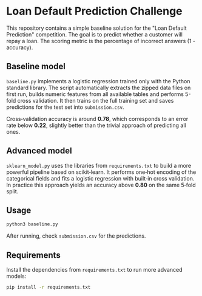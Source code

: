 # Loan Default Prediction Challenge

This repository contains a simple baseline solution for the "Loan Default Prediction" competition. The goal is to predict whether a customer will repay a loan. The scoring metric is the percentage of incorrect answers (1 - accuracy).

## Baseline model

`baseline.py` implements a logistic regression trained only with the Python standard library. The script automatically extracts the zipped data files on first run, builds numeric features from all available tables and performs 5-fold cross validation. It then trains on the full training set and saves predictions for the test set into `submission.csv`.

Cross‑validation accuracy is around **0.78**, which corresponds to an error rate below **0.22**, slightly better than the trivial approach of predicting all ones.

## Advanced model

`sklearn_model.py` uses the libraries from `requirements.txt` to build a more powerful pipeline based on scikit‑learn. It performs one‑hot encoding of the categorical fields and fits a logistic regression with built‑in cross validation. In practice this approach yields an accuracy above **0.80** on the same 5‑fold split.

## Usage

```bash
python3 baseline.py
```

After running, check `submission.csv` for the predictions.

## Requirements

Install the dependencies from `requirements.txt` to run more advanced models:

```bash
pip install -r requirements.txt
```

